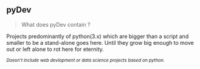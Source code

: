 ## pyDev

> What does pyDev contain ?

Projects predominantly of python(3.x) which are bigger than a script and smaller to be a stand-alone goes here. Until they grow big enough to move out or left alone to rot here for eternity. 

<sub> _Doesn't include web devlopment or data science projects based on python._
